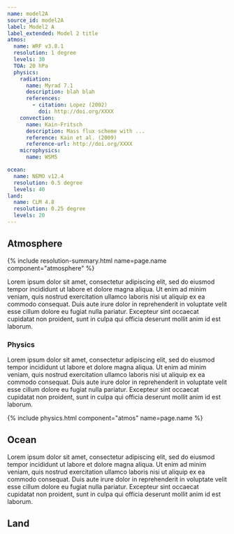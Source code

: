 ```yaml
---
name: model2A
source_id: model2A
label: Model2 A
label_extended: Model 2 title
atmos:
  name: WRF v3.8.1
  resolution: 1 degree
  levels: 30
  TOA: 20 hPa
  physics:
    radiation:
      name: Myrad 7.1
      description: blah blah
      references:
        - citation: Lopez (2002)
          doi: http://doi.org/XXXX
    convection:
      name: Kain-Fritsch
      description: Mass flux scheme with ...
      reference: Kain et al. (2009)
      reference-url: http://doi.org/XXXX
    microphysics:
      name: WSM5

ocean:
  name: NEMO v12.4
  resolution: 0.5 degree
  levels: 40
land:
  name: CLM 4.8
  resolution: 0.25 degree
  levels: 20
---
```


## Atmosphere
{% include resolution-summary.html name=page.name component="atmosphere" %}

Lorem ipsum dolor sit amet, consectetur adipiscing elit, sed do eiusmod tempor incididunt ut labore et dolore magna aliqua. Ut enim ad minim veniam, quis nostrud exercitation ullamco laboris nisi ut aliquip ex ea commodo consequat. Duis aute irure dolor in reprehenderit in voluptate velit esse cillum dolore eu fugiat nulla pariatur. Excepteur sint occaecat cupidatat non proident, sunt in culpa qui officia deserunt mollit anim id est laborum.

### Physics

Lorem ipsum dolor sit amet, consectetur adipiscing elit, sed do eiusmod tempor incididunt ut labore et dolore magna aliqua. Ut enim ad minim veniam, quis nostrud exercitation ullamco laboris nisi ut aliquip ex ea commodo consequat. Duis aute irure dolor in reprehenderit in voluptate velit esse cillum dolore eu fugiat nulla pariatur. Excepteur sint occaecat cupidatat non proident, sunt in culpa qui officia deserunt mollit anim id est laborum.

{% include physics.html component="atmos" name=page.name %}

## Ocean

Lorem ipsum dolor sit amet, consectetur adipiscing elit, sed do eiusmod tempor incididunt ut labore et dolore magna aliqua. Ut enim ad minim veniam, quis nostrud exercitation ullamco laboris nisi ut aliquip ex ea commodo consequat. Duis aute irure dolor in reprehenderit in voluptate velit esse cillum dolore eu fugiat nulla pariatur. Excepteur sint occaecat cupidatat non proident, sunt in culpa qui officia deserunt mollit anim id est laborum.

## Land

